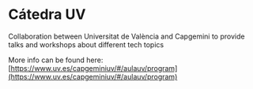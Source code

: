 # Cátedra UV

Collaboration between Universitat de València and Capgemini to provide talks and workshops about different tech topics

More info can be found here: [https://www.uv.es/capgeminiuv/#/aulauv/program](https://www.uv.es/capgeminiuv/#/aulauv/program)
